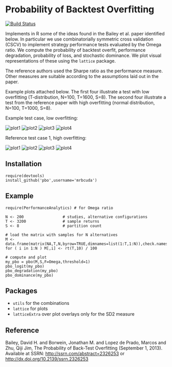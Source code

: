 Probability of Backtest Overfitting
===================================

[![Build Status](https://travis-ci.org/mrbcuda/pbo.png?branch=master)](https://travis-ci.org/mrbcuda/pbo)

Implements in R some of the ideas found in the Bailey et al. paper identified below.  In particular we use combinatorially symmetric cross validation (CSCV) to implement strategy performance tests evaluated by the Omega ratio. We compute the probability of backtest overfit, performance degradation, probability of loss, and stochastic dominance.  We plot visual representations of these using the `lattice` package.     

The reference authors used the Sharpe ratio as the performance measure.  Other measures are suitable according to the assumptions laid out in the paper.

Example plots attached below.  The first four illustrate a test with low overfitting (T-distribution, N=100, T=1600, S=8). The second four illustrate a test from the reference paper with high overfitting (normal distribution, N=100, T=1000, S=8).

Example test case, low overfitting:

![plot1](figures/plot1.png)
![plot2](figures/plot2.png)
![plot3](figures/plot3.png)
![plot4](figures/plot4.png)

Reference test case 1, high overfitting:

![plot1](figures/tc1_1.png)
![plot2](figures/tc1_2.png)
![plot3](figures/tc1_3.png)
![plot4](figures/tc1_4.png)

Installation
------------
```{r}
require(devtools)
install_github('pbo',username='mrbcuda')
```

Example
-------
```{r}
require(PerformanceAnalytics) # for Omega ratio

N <- 200                 # studies, alternative configurations
T <- 3200                # sample returns
S <- 8                   # partition count

# load the matrix with samples for N alternatives
M <- data.frame(matrix(NA,T,N,byrow=TRUE,dimnames=list(1:T,1:N)),check.names=FALSE)
for ( i in 1:N ) M[,i] <- rt(T,10) / 100

# compute and plot
my_pbo = pbo(M,S,F=Omega,threshold=1)
pbo_logit(my_pbo)
pbo_degradation(my_pbo)
pbo_dominance(my_pbo)
```

Packages
--------
* `utils` for the combinations
* `lattice` for plots
* `latticeExtra` over plot overlays only for the SD2 measure

Reference
---------
Bailey, David H. and Borwein, Jonathan M. and Lopez de Prado, Marcos and Zhu, Qiji Jim, The Probability of Back-Test Overfitting (September 1, 2013). Available at SSRN: http://ssrn.com/abstract=2326253 or http://dx.doi.org/10.2139/ssrn.2326253


